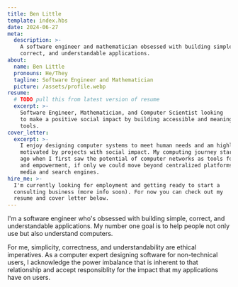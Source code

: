 ```yaml
---
title: Ben Little
template: index.hbs 
date: 2024-06-27
meta:
  description: >-
    A software engineer and mathematician obsessed with building simple,
    correct, and understandable applications.
about:
  name: Ben Little
  pronouns: He/They
  tagline: Software Engineer and Mathematician
  picture: /assets/profile.webp
resume:
  # TODO pull this from latest version of resume
  excerpt: >-
    Software Engineer, Mathematician, and Computer Scientist looking
    to make a positive social impact by building accessible and meaningful
    tools.
cover_letter:
  excerpt: >-
    I enjoy designing computer systems to meet human needs and am highly
    motivated by projects with social impact. My computing journey started 8 years
    ago when I first saw the potential of computer networks as tools for organizing
    and empowerment, if only we could move beyond centralized platforms like social
    media and search engines.
hire_me: >-
  I'm currently looking for employment and getting ready to start a
  consulting business (more info soon). For now you can check out my
  resume and cover letter below. 
---
```


I'm a software engineer who's obsessed with building simple,
correct, and understandable applications. My number one goal
is to help people not only use but also understand computers.

For me, simplicity, correctness, and understandability are
ethical imperatives. As a computer expert designing software
for non-technical users, I acknowledge the power imbalance
that is inherent to that relationship and accept responsiblity
for the impact that my applications have on users.
